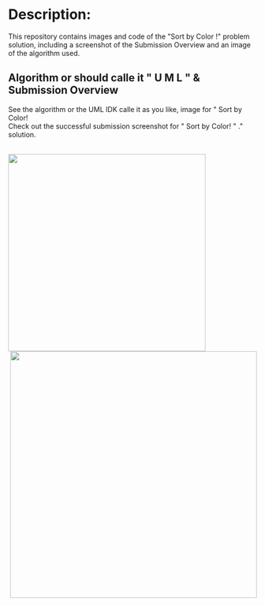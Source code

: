 # Description:
This repository contains images and code of the "Sort by Color !" problem solution, including a screenshot of the Submission Overview and an image of the algorithm used.
## Algorithm or should calle it " U M L " & Submission Overview
<p alighn="left" > See the algorithm or the UML IDK calle it as you like, image for " Sort by Color!  <br> Check out the successful submission screenshot for " Sort by Color! " ." solution. </p>    
<br>
<img align="left"  src="" hight="300" width="400">

</div>
<p alighn="right" > </p>
<br>
<img align="right" src="" width="500">

